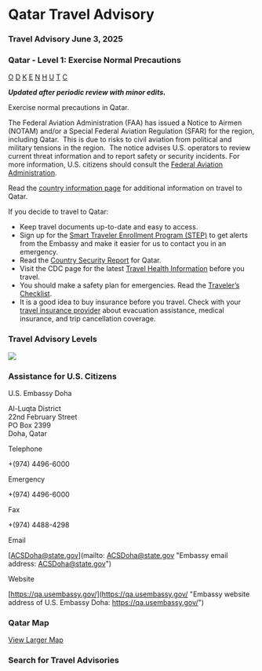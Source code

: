 # Qatar Travel Advisory

### Travel Advisory June 3, 2025

### Qatar - Level 1: Exercise Normal Precautions

[O](javascript:void(0); "Tool Tip: Other")
[D](javascript:void(0); "Tool Tip: Wrongful Detention")
[K](javascript:void(0); "Tool Tip: Kidnap and Hostage")
[E](javascript:void(0); "Tool Tip: Event")
[N](javascript:void(0); "Tool Tip: Disaster")
[H](javascript:void(0); "Tool Tip: Health")
[U](javascript:void(0); "Tool Tip: Civil Unrest")
[T](javascript:void(0); "Tool Tip: Terrorism")
[C](javascript:void(0); "Tool Tip: Crimes")

***Updated after periodic review with minor edits.***

Exercise normal precautions in Qatar.

The Federal Aviation Administration (FAA) has issued a Notice to Airmen (NOTAM) and/or a Special Federal Aviation Regulation (SFAR) for the region, including Qatar.  This is due to risks to civil aviation from political and military tensions in the region.  The notice advises U.S. operators to review current threat information and to report safety or security incidents. For more information, U.S. citizens should consult the [Federal Aviation Administration](https://www.faa.gov/air_traffic/publications/us_restrictions/).

Read the [country information page](https://travel.state.gov/content/travel/en/international-travel/International-Travel-Country-Information-Pages/Qatar.html) for additional information on travel to Qatar.

If you decide to travel to Qatar:

* Keep travel documents up-to-date and easy to access.
* Sign up for the [Smart Traveler Enrollment Program (STEP)](https://step.state.gov/step/) to get alerts from the Embassy and make it easier for us to contact you in an emergency.
* Read the [Country Security Report](https://www.osac.gov/Content/Browse/Report?subContentTypes=Country%20Security%20Report) for Qatar.
* Visit the CDC page for the latest [Travel Health Information](https://wwwnc.cdc.gov/travel/destinations/traveler/none/qatar) before you travel.
* You should make a safety plan for emergencies. Read the [Traveler’s Checklist](https://travel.state.gov/content/travel/en/international-travel/before-you-go/travelers-checklist.html).
* It is a good idea to buy insurance before you travel. Check with your [travel insurance provider](https://travel.state.gov/content/travel/en/international-travel/before-you-go/your-health-abroad/Insurance_Coverage_Overseas.html?cq_ck=1708701048867) about evacuation assistance, medical insurance, and trip cancellation coverage.

### Travel Advisory Levels

[![](/content/dam/NEWTravelAssets/images/travel-levelv2.svg)](/content/travel/en/international-travel/before-you-go/about-our-new-products.html "Travel Advisory Levels")

### Assistance for U.S. Citizens

U.S. Embassy Doha

Al-Luqta District  
22nd February Street  
PO Box 2399  
Doha, Qatar

Telephone

+(974) 4496-6000

Emergency

+(974) 4496-6000

Fax

+(974) 4488-4298

Email

[ACSDoha@state.gov](mailto: ACSDoha@state.gov "Embassy email address: ACSDoha@state.gov")

Website

[https://qa.usembassy.gov/](https://qa.usembassy.gov/ "Embassy website address of U.S. Embassy Doha: https://qa.usembassy.gov/")

### Qatar Map

[View Larger Map](https://travelmaps.state.gov/TSGMap/?extent=49.056073983,24.419791446,53.063354191,26.310684324 "Map of Qatar")



### Search for Travel Advisories
